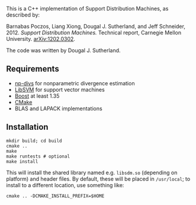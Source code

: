 This is a C++ implementation of Support Distribution Machines, as described by:

Barnabas Poczos, Liang Xiong, Dougal J. Sutherland, and Jeff Schneider, 2012.
_Support Distribution Machines._
Technical report, Carnegie Mellon University.
[arXiv:1202.0302](http://arxiv.org/abs/1202.0302).

The code was written by Dougal J. Sutherland.

Requirements
------------

  * [np-divs](https://github.com/dougalsutherland/np-divs/) for nonparametric
    divergence estimation
  * [LibSVM](http://www.csie.ntu.edu.tw/~cjlin/libsvm/) for support vector
    machines
  * [Boost](http://boost.org) at least 1.35
  * [CMake](http://cmake.org)
  * BLAS and LAPACK implementations

Installation
------------

    mkdir build; cd build
    cmake ..
    make
    make runtests # optional
    make install

This will install the shared library named e.g. `libsdm.so` (depending on
platform) and header files. By default, these will be placed in `/usr/local`;
to install to a different location, use something like:

    cmake .. -DCMAKE_INSTALL_PREFIX=$HOME
